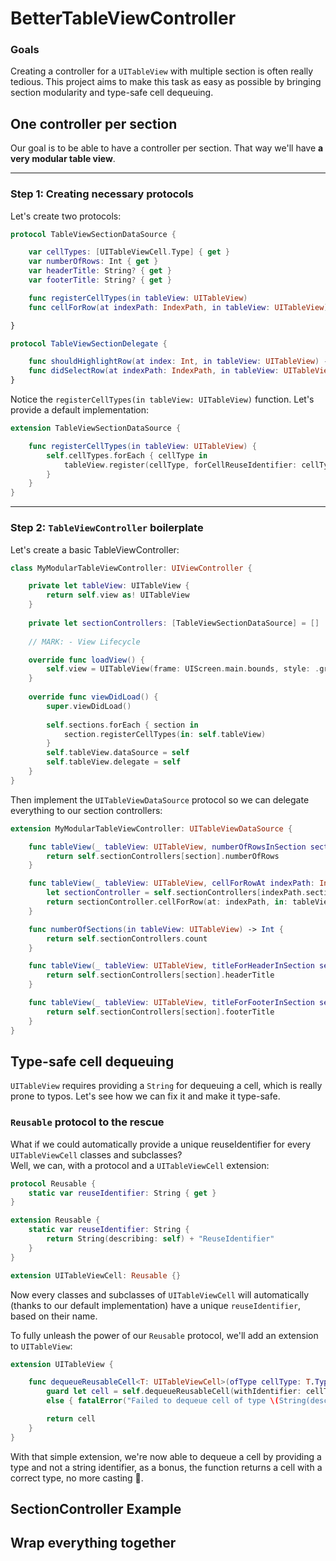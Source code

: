 # BetterTableViewController

### Goals
Creating a controller for a `UITableView` with multiple section is often really tedious.
This project aims to make this task as easy as possible by bringing section modularity and type-safe cell dequeuing.


## One controller per section

Our goal is to be able to have a controller per section.
That way we'll have **a very modular table view**.

---

### Step 1: Creating necessary protocols
Let's create two protocols:

```swift
protocol TableViewSectionDataSource {

    var cellTypes: [UITableViewCell.Type] { get }
    var numberOfRows: Int { get }
    var headerTitle: String? { get }
    var footerTitle: String? { get }

    func registerCellTypes(in tableView: UITableView)
    func cellForRow(at indexPath: IndexPath, in tableView: UITableView) -> UITableViewCell

}

protocol TableViewSectionDelegate {

    func shouldHighlightRow(at index: Int, in tableView: UITableView) -> Bool
    func didSelectRow(at indexPath: IndexPath, in tableView: UITableView)
}
```

Notice the `registerCellTypes(in tableView: UITableView)` function.
Let's provide a default implementation:

```swift
extension TableViewSectionDataSource {

    func registerCellTypes(in tableView: UITableView) {
        self.cellTypes.forEach { cellType in
            tableView.register(cellType, forCellReuseIdentifier: cellType.reuseIdentifier)
        }
    }
}
```
	
---

### Step 2: `TableViewController` boilerplate

Let's create a basic TableViewController:

```swift
class MyModularTableViewController: UIViewController {

    private let tableView: UITableView {
        return self.view as! UITableView
    }
    
    private let sectionControllers: [TableViewSectionDataSource] = []
        
    // MARK: - View Lifecycle

    override func loadView() {
        self.view = UITableView(frame: UIScreen.main.bounds, style: .grouped)
    }
    
    override func viewDidLoad() {
        super.viewDidLoad()
    
        self.sections.forEach { section in
            section.registerCellTypes(in: self.tableView)
        }
        self.tableView.dataSource = self
        self.tableView.delegate = self
    }
}
```

Then implement the `UITableViewDataSource` protocol so we can delegate everything to our section controllers:

```swift
extension MyModularTableViewController: UITableViewDataSource {

    func tableView(_ tableView: UITableView, numberOfRowsInSection section: Int) -> Int {
        return self.sectionControllers[section].numberOfRows
    }

    func tableView(_ tableView: UITableView, cellForRowAt indexPath: IndexPath) -> UITableViewCell {
        let sectionController = self.sectionControllers[indexPath.section]
        return sectionController.cellForRow(at: indexPath, in: tableView)
    }

    func numberOfSections(in tableView: UITableView) -> Int {
        return self.sectionControllers.count
    }

    func tableView(_ tableView: UITableView, titleForHeaderInSection section: Int) -> String? {
        return self.sectionControllers[section].headerTitle
    }

    func tableView(_ tableView: UITableView, titleForFooterInSection section: Int) -> String? {
        return self.sectionControllers[section].footerTitle
    }
}
```
    
## Type-safe cell dequeuing

`UITableView` requires providing a `String` for dequeuing a cell, which is really prone to typos.
Let's see how we can fix it and make it type-safe.

### `Reusable` protocol to the rescue
	
What if we could automatically provide a unique reuseIdentifier for every `UITableViewCell` classes and subclasses?<br>
Well, we can, with a protocol and a `UITableViewCell` extension:

```swift
protocol Reusable {
    static var reuseIdentifier: String { get }
}

extension Reusable {
    static var reuseIdentifier: String {
        return String(describing: self) + "ReuseIdentifier"
    }
}

extension UITableViewCell: Reusable {}
```
    
Now every  classes and subclasses of `UITableViewCell` will automatically (thanks to our default implementation) have a unique `reuseIdentifier`, based on their name.

To fully unleash the power of our `Reusable` protocol, we'll add an extension to `UITableView`:

```swift
extension UITableView {

    func dequeueReusableCell<T: UITableViewCell>(ofType cellType: T.Type, for indexPath: IndexPath) -> T {
        guard let cell = self.dequeueReusableCell(withIdentifier: cellType.reuseIdentifier, for: indexPath) as? T
        else { fatalError("Failed to dequeue cell of type \(String(describing: cellType)).") }

        return cell
    }
}
```
    
With that simple extension, we're now able to dequeue a cell by providing a type and not a string identifier, as a bonus, the function returns a cell with a correct type,
no more casting 🤟.

## SectionController Example




## Wrap everything together


